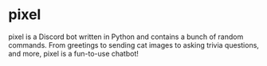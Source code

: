 # pixel 
pixel is a Discord bot written in Python and contains a bunch of random commands. From greetings to sending cat images to asking trivia questions, and more, pixel is a fun-to-use chatbot!
